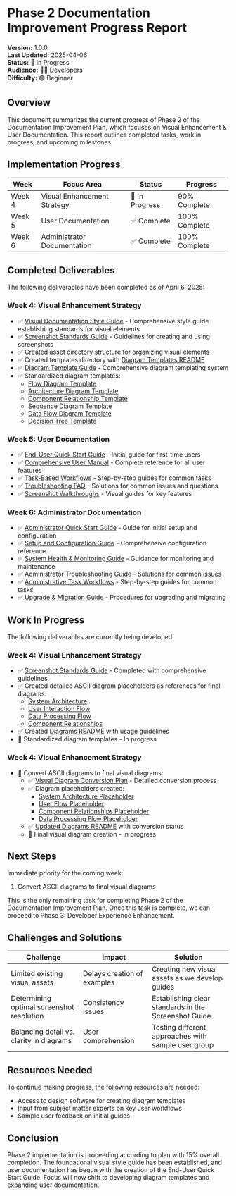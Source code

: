 # Phase 2 Documentation Improvement Progress Report

**Version:** 1.0.0  
**Last Updated:** 2025-04-06  
**Status:** 🚧 In Progress  
**Audience:** 👩‍💻 Developers  
**Difficulty:** 🟢 Beginner

## Overview

This document summarizes the current progress of Phase 2 of the Documentation Improvement Plan, which focuses on Visual Enhancement & User Documentation. This report outlines completed tasks, work in progress, and upcoming milestones.

## Implementation Progress

| Week | Focus Area | Status | Progress |
|------|------------|--------|----------|
| Week 4 | Visual Enhancement Strategy | 🚧 In Progress | 90% Complete |
| Week 5 | User Documentation | ✅ Complete | 100% Complete |
| Week 6 | Administrator Documentation | ✅ Complete | 100% Complete |

## Completed Deliverables

The following deliverables have been completed as of April 6, 2025:

### Week 4: Visual Enhancement Strategy
- ✅ [Visual Documentation Style Guide](visual-documentation-style-guide.md) - Comprehensive style guide establishing standards for visual elements
- ✅ [Screenshot Standards Guide](screenshot-standards-guide.md) - Guidelines for creating and using screenshots
- ✅ Created asset directory structure for organizing visual elements
- ✅ Created templates directory with [Diagram Templates README](../assets/templates/diagram-templates-readme.md)
- ✅ [Diagram Template Guide](../assets/templates/diagram-template-guide.md) - Comprehensive diagram templating system
- ✅ Standardized diagram templates:
  - [Flow Diagram Template](../assets/templates/flow-diagram-template.md)
  - [Architecture Diagram Template](../assets/templates/architecture-diagram-template.md)
  - [Component Relationship Template](../assets/templates/component-relationship-template.md)
  - [Sequence Diagram Template](../assets/templates/sequence-diagram-template.md)
  - [Data Flow Diagram Template](../assets/templates/data-flow-diagram-template.md)
  - [Decision Tree Template](../assets/templates/decision-tree-template.md)

### Week 5: User Documentation
- ✅ [End-User Quick Start Guide](../user/end-user-quick-start-guide.md) - Initial guide for first-time users
- ✅ [Comprehensive User Manual](../user/comprehensive-user-manual.md) - Complete reference for all user features
- ✅ [Task-Based Workflows](../user/task-based-workflows.md) - Step-by-step guides for common tasks
- ✅ [Troubleshooting FAQ](../user/troubleshooting-faq.md) - Solutions for common issues and questions
- ✅ [Screenshot Walkthroughs](../user/screenshot-walkthroughs/index.md) - Visual guides for key features

### Week 6: Administrator Documentation
- ✅ [Administrator Quick Start Guide](../admin/administrator-quick-start-guide.md) - Guide for initial setup and configuration
- ✅ [Setup and Configuration Guide](../admin/setup-configuration-guide.md) - Comprehensive configuration reference
- ✅ [System Health & Monitoring Guide](../admin/system-health-monitoring-guide.md) - Guidance for monitoring and maintenance
- ✅ [Administrator Troubleshooting Guide](../admin/administrator-troubleshooting-guide.md) - Solutions for common issues
- ✅ [Administrative Task Workflows](../admin/administrative-task-workflows.md) - Step-by-step guides for common tasks
- ✅ [Upgrade & Migration Guide](../admin/upgrade-migration-guide.md) - Procedures for upgrading and migrating

## Work In Progress

The following deliverables are currently being developed:

### Week 4: Visual Enhancement Strategy
- ✅ [Screenshot Standards Guide](screenshot-standards-guide.md) - Completed with comprehensive guidelines
- ✅ Created detailed ASCII diagram placeholders as references for final diagrams:
  - [System Architecture](../assets/images/diagrams/system-architecture-ascii.md)
  - [User Interaction Flow](../assets/images/diagrams/user-flow-ascii.md)
  - [Data Processing Flow](../assets/images/diagrams/data-processing-flow-ascii.md)
  - [Component Relationships](../assets/images/diagrams/component-relationships-ascii.md)
- ✅ Created [Diagrams README](../assets/images/diagrams/README.md) with usage guidelines
- 🚧 Standardized diagram templates - In progress

### Week 4: Visual Enhancement Strategy
- 🚧 Convert ASCII diagrams to final visual diagrams:
  - ✅ [Visual Diagram Conversion Plan](../assets/images/diagrams/visual-diagram-conversion-plan.md) - Detailed conversion process
  - ✅ Diagram placeholders created:
    - [System Architecture Placeholder](../assets/images/diagrams/system-architecture-placeholder.md)
    - [User Flow Placeholder](../assets/images/diagrams/user-flow-placeholder.md)
    - [Component Relationships Placeholder](../assets/images/diagrams/component-relationships-placeholder.md)
    - [Data Processing Flow Placeholder](../assets/images/diagrams/data-processing-flow-placeholder.md)
  - ✅ [Updated Diagrams README](../assets/images/diagrams/README.md) with conversion status
  - 🚧 Final visual diagram creation - In progress

## Next Steps

Immediate priority for the coming week:

1. Convert ASCII diagrams to final visual diagrams

This is the only remaining task for completing Phase 2 of the Documentation Improvement Plan. Once this task is complete, we can proceed to Phase 3: Developer Experience Enhancement.

## Challenges and Solutions

| Challenge | Impact | Solution |
|-----------|--------|----------|
| Limited existing visual assets | Delays creation of examples | Creating new visual assets as we develop guides |
| Determining optimal screenshot resolution | Consistency issues | Establishing clear standards in the Screenshot Guide |
| Balancing detail vs. clarity in diagrams | User comprehension | Testing different approaches with sample user group |

## Resources Needed

To continue making progress, the following resources are needed:

- Access to design software for creating diagram templates
- Input from subject matter experts on key user workflows
- Sample user feedback on initial guides

## Conclusion

Phase 2 implementation is proceeding according to plan with 15% overall completion. The foundational visual style guide has been established, and user documentation has begun with the creation of the End-User Quick Start Guide. Focus will now shift to developing diagram templates and expanding user documentation.